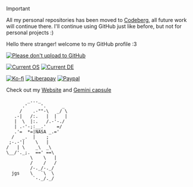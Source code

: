 > [!IMPORTANT]  
> All my personal repositories has been moved to [Codeberg](https://codeberg.org/daudix-UFO), all future work will continue there. I'll continue using GitHub just like before, but not for personal projects :)

Hello there stranger! welcome to my GitHub profile :3

[![Please don't upload to GitHub](https://nogithub.codeberg.page/badge.svg)](https://nogithub.codeberg.page)

[![Current OS](https://img.shields.io/badge/OS-Fedora%20Silverblue%2039-informational?color=%2350a1d9&style=flat&logo=Fedora&logoColor=white)](https://fedoraproject.org)
[![Current DE](https://img.shields.io/badge/DE-GNOME%2045-informational?color=%234a86cf&style=flat&logo=GNOME&logoColor=white)](https://www.gnome.org)

[![Ko-fi](https://img.shields.io/badge/Ko--fi-Donate-FF5E5B?logo=kofi)](https://ko-fi.com/daudix)
[![Liberapay](https://img.shields.io/badge/Liberapay-Donate-F6C915?logo=liberapay)](https://liberapay.com/daudix)
[![Paypal](https://img.shields.io/badge/PayPal-Donate-00457C?logo=paypal)](https://paypal.me/Daudix)

Check out my [Website](https://daudix.codeberg.page) and [Gemini capsule](https://daudix.flounder.online)

```
        _..._
      .'     '.      _
     /    .-""-\   _/ \
   .-|   /:.   |  |   |
   |  \  |:.   /.-'-./
   | .-'-;:__.'    =/
   .'=  *=|NASA _.='
  /   _.  |    ;
 ;-.-'|    \   |
/   | \    _\  _\
\__/'._;.  ==' ==\
         \    \   |
         /    /   /
         /-._/-._/
  jgs    \   `\  \
          `-._/._/
```
